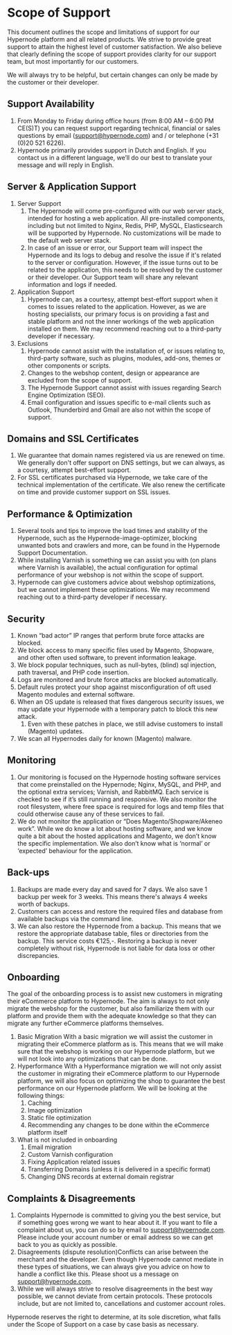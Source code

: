 <!-- source: https://support.hypernode.com/en/about/support/scope-of-support/ -->
# Scope of Support

This document outlines the scope and limitations of support for our Hypernode platform and all related products. We strive to provide great support to attain the highest level of customer satisfaction. We also believe that clearly defining the scope of support provides clarity for our support team, but most importantly for our customers. 

We will always try to be helpful, but certain changes can only be made by the customer or their developer.


Support Availability
--------------------

1. From Monday to Friday during office hours (from 8:00 AM – 6:00 PM CE(S)T) you can request support regarding technical, financial or sales questions by email (support@hypernode.com) and / or telephone (+31 (0)20 521 6226).
2. Hypernode primarily provides support in Dutch and English. If you contact us in a different language, we’ll do our best to translate your message and will reply in English.

Server & Application Support
----------------------------

1. Server Support
	1. The Hypernode will come pre-configured with our web server stack, intended for hosting a web application. All pre-installed components, including but not limited to Nginx, Redis, PHP, MySQL, Elasticsearch will be supported by Hypernode. No customizations will be made to the default web server stack.
	2. In case of an issue or error, our Support team will inspect the Hypernode and its logs to debug and resolve the issue if it's related to the server or configuration. However, if the issue turns out to be related to the application, this needs to be resolved by the customer or their developer. Our Support team will share any relevant information and logs if needed.
2. Application Support
	1. Hypernode can, as a courtesy, attempt best-effort support when it comes to issues related to the application. However, as we are hosting specialists, our primary focus is on providing a fast and stable platform and not the inner workings of the web application installed on them. We may recommend reaching out to a third-party developer if necessary.
3. Exclusions
	1. Hypernode cannot assist with the installation of, or issues relating to, third-party software, such as plugins, modules, add-ons, themes or other components or scripts.
	2. Changes to the webshop content, design or appearance are excluded from the scope of support.
	3. The Hypernode Support cannot assist with issues regarding Search Engine Optimization (SEO).
	4. Email configuration and issues specific to e-mail clients such as Outlook, Thunderbird and Gmail are also not within the scope of support.

Domains and SSL Certificates
----------------------------

1. We guarantee that domain names registered via us are renewed on time. We generally don't offer support on DNS settings, but we can always, as a courtesy, attempt best-effort support.
2. For SSL certificates purchased via Hypernode, we take care of the technical implementation of the certificate. We also renew the certificate on time and provide customer support on SSL issues.

Performance & Optimization
--------------------------

1. Several tools and tips to improve the load times and stability of the Hypernode, such as the Hypernode-image-optimizer, blocking unwanted bots and crawlers and more, can be found in the Hypernode Support Documentation.
2. While installing Varnish is something we can assist you with (on plans where Varnish is available), the actual configuration for optimal performance of your webshop is not within the scope of support.
3. Hypernode can give customers advice about webshop optimizations, but we cannot implement these optimizations. We may recommend reaching out to a third-party developer if necessary.

Security
--------

1. Known “bad actor” IP ranges that perform brute force attacks are blocked.
2. We block access to many specific files used by Magento, Shopware, and other often used software, to prevent information leakage.
3. We block popular techniques, such as null-bytes, (blind) sql injection, path traversal, and PHP code insertion.
4. Logs are monitored and brute force attacks are blocked automatically.
5. Default rules protect your shop against misconfiguration of oft used Magento modules and external software.
6. When an OS update is released that fixes dangerous security issues, we may update your Hypernode with a temporary patch to block this new attack.
	1. Even with these patches in place, we still advise customers to install (Magento) updates.
7. We scan all Hypernodes daily for known (Magento) malware.

Monitoring
----------

1. Our monitoring is focused on the Hypernode hosting software services that come preinstalled on the Hypernode; Nginx, MySQL, and PHP, and the optional extra services; Varnish, and RabbitMQ. Each service is checked to see if it’s still running and responsive. We also monitor the root filesystem, where free space is required for logs and temp files that could otherwise cause any of these services to fail.
2. We do not monitor the application or “Does Magento/Shopware/Akeneo work”. While we do know a lot about hosting software, and we know quite a bit about the hosted applications and Magento, we don’t know the specific implementation. We also don’t know what is ‘normal’ or ‘expected’ behaviour for the application.

Back-ups
--------

1. Backups are made every day and saved for 7 days. We also save 1 backup per week for 3 weeks. This means there's always 4 weeks worth of backups.
2. Customers can access and restore the required files and database from available backups via the command line.
3. We can also restore the Hypernode from a backup. This means that we restore the appropriate database table, files or directories from the backup. This service costs €125,-. Restoring a backup is never completely without risk, Hypernode is not liable for data loss or other discrepancies.

Onboarding
----------

The goal of the onboarding process is to assist new customers in migrating their eCommerce platform to Hypernode. The aim is always to not only migrate the webshop for the customer, but also familiarize them with our platform and provide them with the adequate knowledge so that they can migrate any further eCommerce platforms themselves.

1. Basic Migration
With a basic migration we will assist the customer in migrating their eCommerce platform as is. This means that we will make sure that the webshop is working on our Hypernode platform, but we will not look into any optimizations that can be done.
2. Hyperformance
With a Hyperformance migration we will not only assist the customer in migrating their eCommerce platform to our Hypernode platform, we will also focus on optimizing the shop to guarantee the best performance on our Hypernode platform. We will be looking at the following things:
	1. Caching
	2. Image optimization
	3. Static file optimization
	4. Recommending any changes to be done within the eCommerce platform itself
3. What is not included in onboarding    
	1. Email migration
	2. Custom Varnish configuration
	3. Fixing Application related issues
	4. Transferring Domains (unless it is delivered in a specific format)
	5. Changing DNS records at external domain registrar

Complaints & Disagreements
--------------------------

1. Complaints
Hypernode is committed to giving you the best service, but if something goes wrong we want to hear about it. If you want to file a complaint about us, you can do so by email to support@hypernode.com. Please include your account number or email address so we can get back to you as quickly as possible.
2. Disagreements (dispute resolution)Conflicts can arise between the merchant and the developer. Even though Hypernode cannot mediate in these types of situations, we can always give you advice on how to handle a conflict like this. Please shoot us a message on support@hypernode.com.
3. While we will always strive to resolve disagreements in the best way possible, we cannot deviate from certain protocols. These protocols include, but are not limited to, cancellations and customer account roles.

Hypernode reserves the right to determine, at its sole discretion, what falls under the Scope of Support on a case by case basis as necessary.

